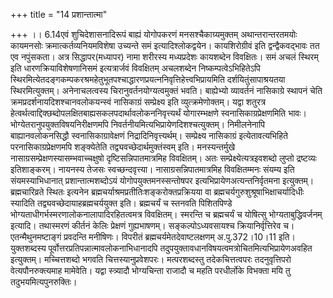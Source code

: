+++
title = "14 प्रशान्तात्मा"

+++
।। 6.14एवं शुचिदेशासनादिरूपं बाह्यं योगोपकरणं मनसश्चैकाग्र्यमुक्तम्
अथान्तरान्तरतमयोः कायमनसोः क्रमात्कर्तव्यनियमविशेषा उच्यन्ते समं
इत्यादिश्लोकद्वयेन। कायशिरोग्रीवं इति द्वन्द्वैकवद्भावः तत एव नपुंसकता।
अत्र सिद्धापर(मध्यापर) नामा शरीरस्य मध्यप्रदेशः कायशब्देन विवक्षितः। समं
अचलं स्थिरम् इति धारणक्रियाविशेषणानिसमं इत्यत्रार्जवं विवक्षितम्
अचलशब्देन निष्कम्पत्वेऽभिहितेऽपि
स्थिरमित्येतदङ्गकम्पकरश्रमहेतुभूतपश्चाद्धारणप्रयत्ननिवृत्तिहेत्त्वभिप्रायमिति
दर्शयितुंसापाश्रयतया स्थिरमित्युक्तम्। अनेनाचलत्वस्य
चिरानुवर्तनयोग्यत्वमुक्तं भवति। बाह्येभ्यो व्यावर्तनं नासिकाग्रे स्थापनं
चेति क्रमप्रदर्शनायदिशश्चानवलोकयन्स्वं नासिकाग्रं सम्प्रेक्ष्य इति
व्युत्क्रमेणोक्तम्। यद्वा शतुरत्र
हेत्वर्थत्वाद्दिक्छब्दोपलक्षितबाह्यसकलपदार्थावलोकननिवृत्त्यर्थं
योगारम्भक्षणे स्वनासिकाग्रप्रेक्षणमिति भावः।
भोग्येतरानुपयुक्तविषयनिरीक्षणमपि निवर्तनीयमित्यभिप्रायेणदिशश्चत्युक्तम्।
निमीलनेनापि बाह्यानवलोकनसिद्धौ स्वनासिकाग्रावेक्षणं
निद्रादिनिवृत्त्यर्थम्। सम्प्रेक्ष्य नासिकाग्रं इत्येतावत्यभिहिते
परनासिकाग्रप्रेक्षणमपि शङ्क्येतेति तद्व्यवच्छेदार्थमुक्तंस्वम् इति।
मनस्यन्तर्मुखे नासाग्रसम्प्रेक्षणस्यासम्भवाच्चक्षुषो
दृष्टिसन्निपातमात्रमिह विवक्षितम्। अतः सम्प्रेक्ष्येत्यत्रइवशब्दो लुप्तो
द्रष्टव्यः इतिशाङ्करम्। नायनस्य तेजसः स्वच्छन्दवृत्त्या।
नासाग्रसन्निपातमात्रमिह विवक्षितम्मनः संयम्य इति संयमस्याभिधानात्
प्रशान्तात्मशब्दोऽयं योगोपयुक्तमनस्सन्तोषपर
इत्यभिप्रायेणअत्यन्तनिर्वृतमना इत्युक्तम्। ब्रह्मचारिव्रते स्थितः इत्यनेन
ब्रह्मचर्याश्रमप्रतीतिःशङ्करोक्तप्रक्रियया वा
ब्रह्मचर्यगुरुशुश्रूषाभिक्षाचर्यादिधीः स्यादिति
तद्व्यवच्छेदायाहब्रह्मचर्ययुक्त इति। ब्रह्मचर्यं च स्तनवति पिशितपिण्डे
भोग्यताधीगर्भस्मरणालोकनालापादिरहितत्वमत्र विवक्षितम्। स्मरन्ति च
ब्रह्मचर्यं च योषित्सु भोग्यताबुद्धिवर्जनम् इत्यादि। तथास्मरणं कीर्तनं
केलिः प्रेक्षणं गुह्यभाषणम्। सङ्कल्पोऽध्यवसायश्च क्रियानिर्वृत्तिरेव च।
एतन्मैथुनमष्टाङ्गं प्रवदन्ति मनीषिणः। विपरीतं
ब्रह्मचर्यमेतदेवाष्टलक्षणम् अ.पु.372।10।11 इति। युक्तशब्दस्य
पूर्वोत्तरप्रतिपन्नात्मावलोकनाभिधानादपि
तदुपयुक्तावधानविषयत्वमत्रोचितमित्यभिप्रायेणअवहित इत्युक्तम्।
मच्चित्तशब्दो भगवति चित्तस्यानुप्रवेशपरः। मत्परशब्दस्तु तदेकचित्तत्वपरः
तदनुवृत्तिपरो वेत्यपौनरुक्त्यमाह मामेवेति। यद्वा स्त्र्यादौ भोग्यचिन्ता
राजादौ च महति परधीर्लोके विभक्ता मयि तु तदुभयमित्यपुनरुक्तिः।  
  
